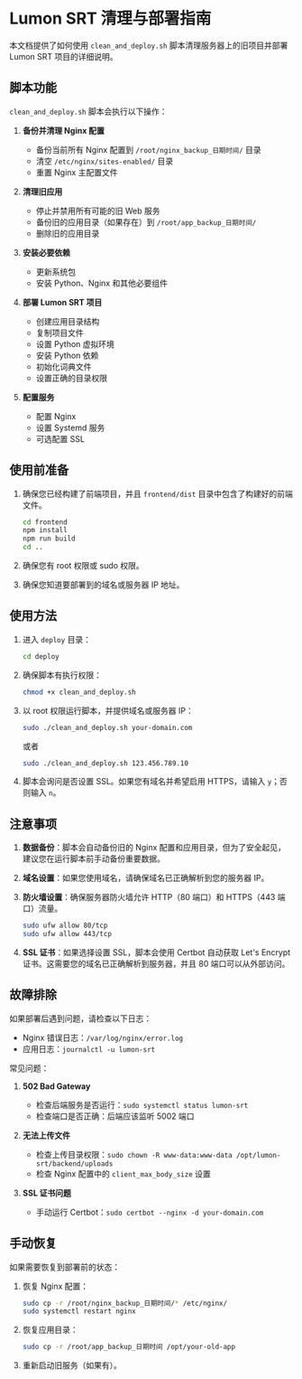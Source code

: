 # Lumon SRT 清理与部署指南

本文档提供了如何使用 `clean_and_deploy.sh` 脚本清理服务器上的旧项目并部署 Lumon SRT 项目的详细说明。

## 脚本功能

`clean_and_deploy.sh` 脚本会执行以下操作：

1. **备份并清理 Nginx 配置**
   - 备份当前所有 Nginx 配置到 `/root/nginx_backup_日期时间/` 目录
   - 清空 `/etc/nginx/sites-enabled/` 目录
   - 重置 Nginx 主配置文件

2. **清理旧应用**
   - 停止并禁用所有可能的旧 Web 服务
   - 备份旧的应用目录（如果存在）到 `/root/app_backup_日期时间/`
   - 删除旧的应用目录

3. **安装必要依赖**
   - 更新系统包
   - 安装 Python、Nginx 和其他必要组件

4. **部署 Lumon SRT 项目**
   - 创建应用目录结构
   - 复制项目文件
   - 设置 Python 虚拟环境
   - 安装 Python 依赖
   - 初始化词典文件
   - 设置正确的目录权限

5. **配置服务**
   - 配置 Nginx
   - 设置 Systemd 服务
   - 可选配置 SSL

## 使用前准备

1. 确保您已经构建了前端项目，并且 `frontend/dist` 目录中包含了构建好的前端文件。

   ```bash
   cd frontend
   npm install
   npm run build
   cd ..
   ```

2. 确保您有 root 权限或 sudo 权限。

3. 确保您知道要部署到的域名或服务器 IP 地址。

## 使用方法

1. 进入 `deploy` 目录：

   ```bash
   cd deploy
   ```

2. 确保脚本有执行权限：

   ```bash
   chmod +x clean_and_deploy.sh
   ```

3. 以 root 权限运行脚本，并提供域名或服务器 IP：

   ```bash
   sudo ./clean_and_deploy.sh your-domain.com
   ```

   或者

   ```bash
   sudo ./clean_and_deploy.sh 123.456.789.10
   ```

4. 脚本会询问是否设置 SSL。如果您有域名并希望启用 HTTPS，请输入 `y`；否则输入 `n`。

## 注意事项

1. **数据备份**：脚本会自动备份旧的 Nginx 配置和应用目录，但为了安全起见，建议您在运行脚本前手动备份重要数据。

2. **域名设置**：如果您使用域名，请确保域名已正确解析到您的服务器 IP。

3. **防火墙设置**：确保服务器防火墙允许 HTTP（80 端口）和 HTTPS（443 端口）流量。

   ```bash
   sudo ufw allow 80/tcp
   sudo ufw allow 443/tcp
   ```

4. **SSL 证书**：如果选择设置 SSL，脚本会使用 Certbot 自动获取 Let's Encrypt 证书。这需要您的域名已正确解析到服务器，并且 80 端口可以从外部访问。

## 故障排除

如果部署后遇到问题，请检查以下日志：

- Nginx 错误日志：`/var/log/nginx/error.log`
- 应用日志：`journalctl -u lumon-srt`

常见问题：

1. **502 Bad Gateway**
   - 检查后端服务是否运行：`sudo systemctl status lumon-srt`
   - 检查端口是否正确：后端应该监听 5002 端口

2. **无法上传文件**
   - 检查上传目录权限：`sudo chown -R www-data:www-data /opt/lumon-srt/backend/uploads`
   - 检查 Nginx 配置中的 `client_max_body_size` 设置

3. **SSL 证书问题**
   - 手动运行 Certbot：`sudo certbot --nginx -d your-domain.com`

## 手动恢复

如果需要恢复到部署前的状态：

1. 恢复 Nginx 配置：

   ```bash
   sudo cp -r /root/nginx_backup_日期时间/* /etc/nginx/
   sudo systemctl restart nginx
   ```

2. 恢复应用目录：

   ```bash
   sudo cp -r /root/app_backup_日期时间 /opt/your-old-app
   ```

3. 重新启动旧服务（如果有）。
